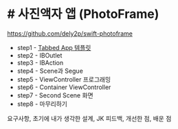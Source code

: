 # # 사진액자 앱 (PhotoFrame)
https://github.com/dely2p/swift-photoframe

- step1 - [Tabbed App 템플릿](./PhotoFrame/step1)
- step2 - IBOutlet
- step3 - IBAction
- step4 - Scene과 Segue
- step5 - ViewController 프로그래밍
- step6 - Container ViewController
- step7 - Second Scene 화면
- step8 - 마무리하기


요구사항, 초기에 내가 생각한 설계, JK 피드백, 개선한 점, 배운 점

